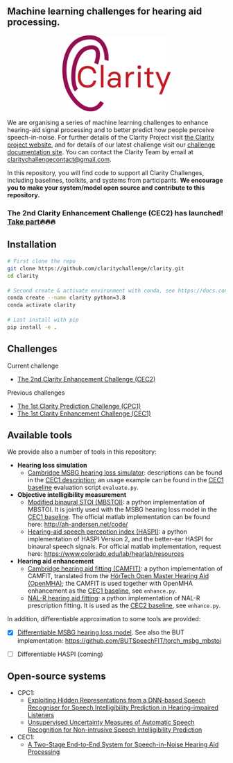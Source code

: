 ## Machine learning challenges for hearing aid processing.
<p align="center">
  <img src="docs/images/earfinal_clarity_customColour.png" alt="drawing" width="250"/>
</p>

We are organising a series of machine learning challenges to enhance hearing-aid signal processing and to better predict how people perceive speech-in-noise. For further details of the Clarity Project visit [the Clarity project website](http://claritychallenge.org/), and for details of our latest challenge visit our [challenge documentation site](https://claritychallenge.github.io/clarity_CC_doc/). You can contact the Clarity Team by email at [claritychallengecontact@gmail.com](claritychallengecontact@gmail.com).

In this repository, you will find code to support all Clarity Challenges, including baselines, toolkits, and systems from participants. **We encourage you to make your system/model open source and contribute to this repository.**

### The 2nd Clarity Enhancement Challenge (CEC2) has launched! [Take part](https://claritychallenge.github.io/clarity_CC_doc/docs/category/taking-part):fire::fire::fire:

## Installation

```bash
# First clone the repo
git clone https://github.com/claritychallenge/clarity.git
cd clarity

# Second create & activate environment with conda, see https://docs.conda.io/projects/conda/en/latest/user-guide/install/index.html
conda create --name clarity python=3.8
conda activate clarity

# Last install with pip
pip install -e .
```

## Challenges

Current challenge

- [The 2nd Clarity Enhancement Challenge (CEC2)](./recipes/cec2)

Previous challenges

- [The 1st Clarity Prediction Challenge (CPC1)](./recipes/cpc1)
- [The 1st Clarity Enhancement Challenge (CEC1)](./recipes/cec1)


## Available tools

We provide also a number of tools in this repository:
- **Hearing loss simulation**
    - [Cambridge MSBG hearing loss simulator](./clarity/evaluator/msbg): descriptions can be found in the [CEC1 description](./recipes/cec1); an usage example can be found in the [CEC1 baseline](./recipes/cec1/baseline) evaluation script `evaluate.py`.
- **Objective intelligibility measurement**
    - [Modified binaural STOI (MBSTOI)](./clarity/evaluator/mbstoi/mbstoi.py): a python implementation of MBSTOI. It is jointly used with the MSBG hearing loss model in the [CEC1 baseline](./recipes/cec1/baseline). The official matlab implementation can be found here: http://ah-andersen.net/code/
    - [Hearing-aid speech perception index (HASPI)](./clarity/evaluator/haspi/haspi.py): a python implementation of HASPI Version 2, and the better-ear HASPI for binaural speech signals. For official matlab implementation, request here: https://www.colorado.edu/lab/hearlab/resources
- **Hearing aid enhancement**
    - [Cambridge hearing aid fitting (CAMFIT)](./clarity/enhancer/gha/gainrule_camfit.py): a python implementation of CAMFIT, translated from the [HörTech Open Master Hearing Aid (OpenMHA)](http://www.openmha.org/about/); the CAMFIT is used together with OpenMHA enhancement as the [CEC1 baseline](./recipes/cec1/baseline), see `enhance.py`.
    - [NAL-R hearing aid fitting](./clarity/enhancer/nalr.py): a python implementation of NAL-R prescription fitting. It is used as the [CEC2 baseline](./recipes/cec2/baseline), see `enhance.py`.

In addition, differentiable approximation to some tools are provided:
* [x] [Differentiable MSBG hearing loss model](./clarity/predictor/torch_msbg.py). See also the BUT implementation: https://github.com/BUTSpeechFIT/torch_msbg_mbstoi
* [ ] Differentiable HASPI (coming)
  
    

## Open-source systems
- CPC1:
  - [Exploiting Hidden Representations from a DNN-based Speech Recogniser for Speech Intelligibility Prediction in Hearing-impaired Listeners](./recipes/cpc1/e032_sheffield)
  - [Unsupervised Uncertainty Measures of Automatic Speech Recognition for Non-intrusive Speech Intelligibility Prediction](./recipes/cpc1/e029_sheffield)
- CEC1:
  - [A Two-Stage End-to-End System for Speech-in-Noise Hearing Aid Processing](./recipes/cec1/e009_sheffield)
